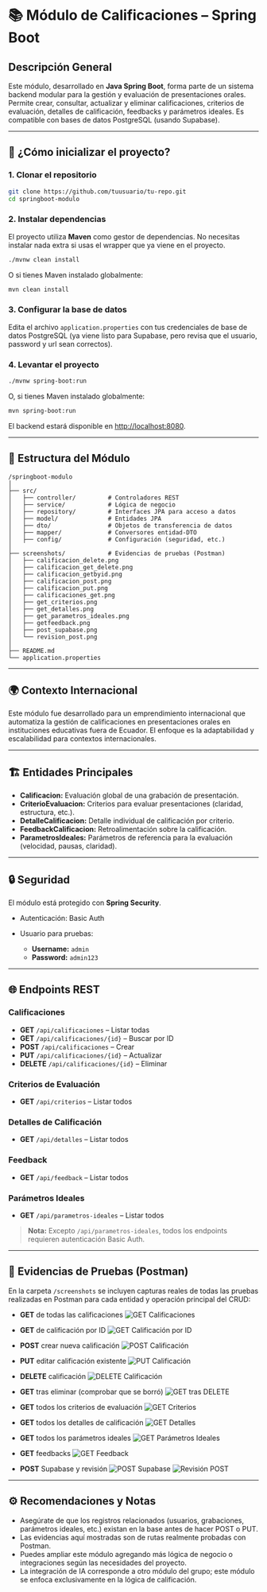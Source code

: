 
# 📚 Módulo de Calificaciones – Spring Boot

## Descripción General

Este módulo, desarrollado en **Java Spring Boot**, forma parte de un sistema backend modular para la gestión y evaluación de presentaciones orales. Permite crear, consultar, actualizar y eliminar calificaciones, criterios de evaluación, detalles de calificación, feedbacks y parámetros ideales. Es compatible con bases de datos PostgreSQL (usando Supabase).

---

## 🚀 ¿Cómo inicializar el proyecto?

### 1. Clonar el repositorio

```bash
git clone https://github.com/tuusuario/tu-repo.git
cd springboot-modulo
````

### 2. Instalar dependencias

El proyecto utiliza **Maven** como gestor de dependencias. No necesitas instalar nada extra si usas el wrapper que ya viene en el proyecto.

```bash
./mvnw clean install
```

O si tienes Maven instalado globalmente:

```bash
mvn clean install
```

### 3. Configurar la base de datos

Edita el archivo `application.properties` con tus credenciales de base de datos PostgreSQL (ya viene listo para Supabase, pero revisa que el usuario, password y url sean correctos).

### 4. Levantar el proyecto

```bash
./mvnw spring-boot:run
```

O, si tienes Maven instalado globalmente:

```bash
mvn spring-boot:run
```

El backend estará disponible en [http://localhost:8080](http://localhost:8080).

---

## 📁 Estructura del Módulo

```
/springboot-modulo
│
├── src/
│   ├── controller/         # Controladores REST
│   ├── service/            # Lógica de negocio
│   ├── repository/         # Interfaces JPA para acceso a datos
│   ├── model/              # Entidades JPA
│   ├── dto/                # Objetos de transferencia de datos
│   ├── mapper/             # Conversores entidad-DTO
│   ├── config/             # Configuración (seguridad, etc.)
│
├── screenshots/            # Evidencias de pruebas (Postman)
│   ├── calificacion_delete.png
│   ├── calificacion_get_delete.png
│   ├── calificacion_getbyid.png
│   ├── calificacion_post.png
│   ├── calificacion_put.png
│   ├── calificaciones_get.png
│   ├── get_criterios.png
│   ├── get_detalles.png
│   ├── get_parametros_ideales.png
│   ├── getfeedback.png
│   ├── post_supabase.png
│   └── revision_post.png
│
├── README.md
└── application.properties
```

---

## 🌍 Contexto Internacional

Este módulo fue desarrollado para un emprendimiento internacional que automatiza la gestión de calificaciones en presentaciones orales en instituciones educativas fuera de Ecuador. El enfoque es la adaptabilidad y escalabilidad para contextos internacionales.

---

## 🏗️ Entidades Principales

* **Calificacion:** Evaluación global de una grabación de presentación.
* **CriterioEvaluacion:** Criterios para evaluar presentaciones (claridad, estructura, etc.).
* **DetalleCalificacion:** Detalle individual de calificación por criterio.
* **FeedbackCalificacion:** Retroalimentación sobre la calificación.
* **ParametrosIdeales:** Parámetros de referencia para la evaluación (velocidad, pausas, claridad).

---

## 🔒 Seguridad

El módulo está protegido con **Spring Security**.

* Autenticación: Basic Auth
* Usuario para pruebas:

  * **Username:** `admin`
  * **Password:** `admin123`

---

## 🌐 Endpoints REST

### Calificaciones

* **GET** `/api/calificaciones` – Listar todas
* **GET** `/api/calificaciones/{id}` – Buscar por ID
* **POST** `/api/calificaciones` – Crear
* **PUT** `/api/calificaciones/{id}` – Actualizar
* **DELETE** `/api/calificaciones/{id}` – Eliminar

### Criterios de Evaluación

* **GET** `/api/criterios` – Listar todos

### Detalles de Calificación

* **GET** `/api/detalles` – Listar todos

### Feedback

* **GET** `/api/feedback` – Listar todos

### Parámetros Ideales

* **GET** `/api/parametros-ideales` – Listar todos

> **Nota:** Excepto `/api/parametros-ideales`, todos los endpoints requieren autenticación Basic Auth.

---

## 🧪 Evidencias de Pruebas (Postman)

En la carpeta `/screenshots` se incluyen capturas reales de todas las pruebas realizadas en Postman para cada entidad y operación principal del CRUD:

* **GET** de todas las calificaciones
  ![GET Calificaciones](screenshots/calificaciones_get.png)

* **GET** de calificación por ID
  ![GET Calificación por ID](screenshots/calificacion_getbyid.png)

* **POST** crear nueva calificación
  ![POST Calificación](screenshots/calificacion_post.png)

* **PUT** editar calificación existente
  ![PUT Calificación](screenshots/calificacion_put.png)

* **DELETE** calificación
  ![DELETE Calificación](screenshots/calificacion_delete.png)

* **GET** tras eliminar (comprobar que se borró)
  ![GET tras DELETE](screenshots/calificacion_get_delete.png)

* **GET** todos los criterios de evaluación
  ![GET Criterios](screenshots/get_criterios.png)

* **GET** todos los detalles de calificación
  ![GET Detalles](screenshots/get_detalles.png)

* **GET** todos los parámetros ideales
  ![GET Parámetros Ideales](screenshots/get_parametros_ideales.png)

* **GET** feedbacks
  ![GET Feedback](screenshots/getfeedback.png)

* **POST** Supabase y revisión
  ![POST Supabase](screenshots/post_supabase.png)
  ![Revisión POST](screenshots/revision_post.png)

---

## ⚙️ Recomendaciones y Notas

* Asegúrate de que los registros relacionados (usuarios, grabaciones, parámetros ideales, etc.) existan en la base antes de hacer POST o PUT.
* Las evidencias aquí mostradas son de rutas realmente probadas con Postman.
* Puedes ampliar este módulo agregando más lógica de negocio o integraciones según las necesidades del proyecto.
* La integración de IA corresponde a otro módulo del grupo; este módulo se enfoca exclusivamente en la lógica de calificación.
